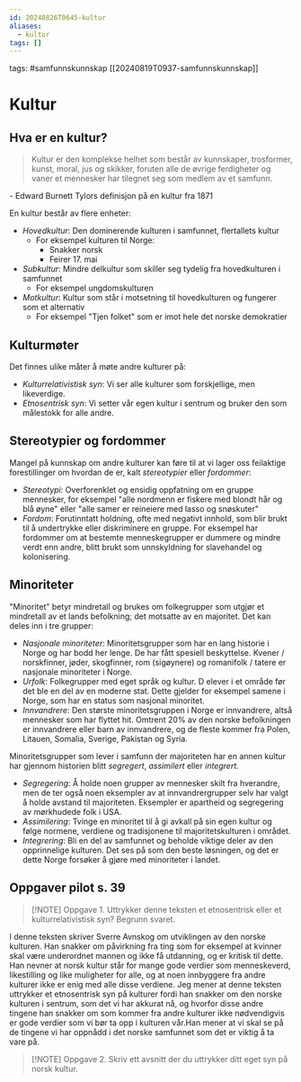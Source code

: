 ```yaml
---
id: 20240826T0645-kultur
aliases:
  - kultur
tags: []
---
```


tags: #samfunnskunnskap [[20240819T0937-samfunnskunnskap]]

# Kultur

## Hva er en kultur?

> Kultur er den komplekse helhet som består av kunnskaper, trosformer, kunst, moral, jus og skikker, foruten alle de øvrige ferdigheter og vaner et mennesker har tilegnet seg som medlem av et samfunn.

\- Edward Burnett Tylors definisjon på en kultur fra 1871

En kultur består av flere enheter:

- _Hovedkultur_: Den dominerende kulturen i samfunnet, flertallets kultur
  - For eksempel kulturen til Norge:
    - Snakker norsk
    - Feirer 17. mai
- _Subkultur_: Mindre delkultur som skiller seg tydelig fra hovedkulturen i samfunnet
  - For eksempel ungdomskulturen
- _Motkultur_: Kultur som står i motsetning til hovedkulturen og fungerer som et alternativ
  - For eksempel "Tjen folket" som er imot hele det norske demokratier

## Kulturmøter

Det finnes ulike måter å møte andre kulturer på:

- _Kulturrelativistisk syn_: Vi ser alle kulturer som forskjellige, men likeverdige.
- _Etnosentrisk syn_: Vi setter vår egen kultur i sentrum og bruker den som målestokk for alle andre.

## Stereotypier og fordommer

Mangel på kunnskap om andre kulturer kan føre til at vi lager oss feilaktige forestillinger om hvordan de er, kalt _stereotypier_ eller _fordommer_:

- _Stereotypi_: Overforenklet og ensidig oppfatning om en gruppe mennesker, for eksempel "alle nordmenn er fiskere med blondt hår og blå øyne" eller "alle samer er reineiere med lasso og snøskuter"
- _Fordom_: Forutinntatt holdning, ofte med negativt innhold, som blir brukt til å undertrykke eller diskriminere en gruppe. For eksempel har fordommer om at bestemte menneskegrupper er dummere og mindre verdt enn andre, blitt brukt som unnskyldning for slavehandel og kolonisering.

## Minoriteter

"Minoritet" betyr mindretall og brukes om folkegrupper som utgjør et mindretall av et lands befolkning; det motsatte av en majoritet. Det kan deles inn i tre grupper:

- _Nasjonale minoriteter_: Minoritetsgrupper som har en lang historie i Norge og har bodd her lenge. De har fått spesiell beskyttelse. Kvener / norskfinner, jøder, skogfinner, rom (sigøynere) og romanifolk / tatere er nasjonale minoriteter i Norge.
- _Urfolk_: Folkegrupper med eget språk og kultur. D elever i et område før det ble en del av en moderne stat. Dette gjelder for eksempel samene i Norge, som har en status som nasjonal minoritet.
- _Innvandrere_: Den største minoritetsgruppen i Norge er innvandrere, altså mennesker som har flyttet hit. Omtrent 20% av den norske befolkningen er innvandrere eller barn av innvandrere, og de fleste kommer fra Polen, Litauen, Somalia, Sverige, Pakistan og Syria.

Minoritetsgrupper som lever i samfunn der majoriteten har en annen kultur har gjennom historien blitt _segregert_, _assimilert_ eller _integrert_.

- _Segregering_: Å holde noen grupper av mennesker skilt fra hverandre, men de ter også noen eksempler av at innvandrergrupper selv har valgt å holde avstand til majoriteten. Eksempler er apartheid og segregering av mørkhudede folk i USA.
- _Assimilering_: Tvinge en minoritet til å gi avkall på sin egen kultur og følge normene, verdiene og tradisjonene til majoritetskulturen i området.
- _Integrering_: Bli en del av samfunnet og beholde viktige deler av den opprinnelige kulturen. Det ses på som den beste løsningen, og det er dette Norge forsøker å gjøre med minoriteter i landet.

## Oppgaver pilot s. 39

> [!NOTE] Oppgave 1.
> Uttrykker denne teksten et etnosentrisk eller et kulturrelativistisk syn? Begrunn svaret.

I denne teksten skriver Sverre Avnskog om utviklingen av den norske kulturen. Han snakker om påvirkning fra ting som for eksempel at kvinner skal være underordnet mannen og ikke få utdanning, og er kritisk til dette. Han nevner at norsk kultur står for mange gode verdier som menneskeverd, likestilling og like muligheter for alle, og at noen innbyggere fra andre kulturer ikke er enig med alle disse verdiene. Jeg mener at denne teksten uttrykker et etnosentrisk syn på kulturer fordi han snakker om den norske kulturen i sentrum, som det vi har akkurat nå, og hvorfor disse andre tingene han snakker om som kommer fra andre kulturer ikke nødvendigvis er gode verdier som vi bør ta opp i kulturen vår.Han mener at vi skal se på de tingene vi har oppnådd i det norske samfunnet som det er viktig å ta vare på.

> [!NOTE] Oppgave 2.
> Skriv ett avsnitt der du uttrykker ditt eget syn på norsk kultur.
